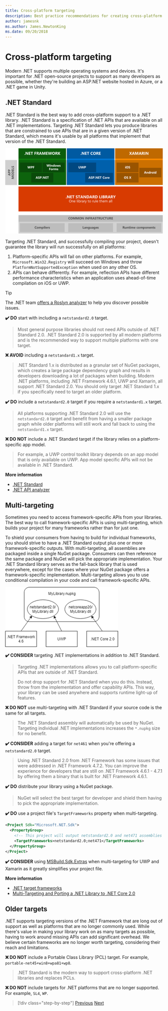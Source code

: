 ```yaml
---
title: Cross-platform targeting
description: Best practice recommendations for creating cross-platform .NET libraries.
author: jamesnk
ms.author: James.NewtonKing
ms.date: 09/20/2018
---
```

# Cross-platform targeting

Modern .NET supports multiple operating systems and devices. It's important for .NET open-source projects to support as many developers as possible, whether they're building an ASP.NET website hosted in Azure, or a .NET game in Unity.

## .NET Standard

.NET Standard is the best way to add cross-platform support to a .NET library. .NET Standard is a specification of .NET APIs that are available on all .NET implementations. Targeting .NET Standard lets you produce libraries that are constrained to use APIs that are in a given version of .NET Standard, which means it's usable by all platforms that implement that version of the .NET Standard.

![.NET Standard](./media/platforms-netstandard.png ".NET Standard")

Targeting .NET Standard, and successfully compiling your project, doesn't guarantee the library will run successfully on all platforms:

1. Platform-specific APIs will fail on other platforms. For example, `Microsoft.Win32.Registry` will succeed on Windows and throw `PlatformNotSupportedException` when used on any other OS.
2. APIs can behave differently. For example, reflection APIs have different performance characteristics when an application uses ahead-of-time compilation on iOS or UWP.

> [!TIP]
> The .NET team [offers a Roslyn analyzer](https://docs.microsoft.com/en-us/dotnet/standard/analyzers/api-analyzer) to help you discover possible issues.

**✔️ DO** start with including a `netstandard2.0` target.

> Most general purpose libraries should not need APIs outside of .NET Standard 2.0. .NET Standard 2.0 is supported by all modern platforms and is the recommended way to support multiple platforms with one target.

**❌ AVOID** including a `netstandard1.x` target.

> .NET Standard 1.x is distributed as a granular set of NuGet packages, which creates a large package dependency graph and results in developers downloading a lot of packages when building. Modern .NET platforms, including .NET Framework 4.6.1, UWP and Xamarin, all support .NET Standard 2.0. You should only target .NET Standard 1.x if you specifically need to target an older platform.

**✔️ DO** include a `netstandard2.0` target if you require a `netstandard1.x` target.

> All platforms supporting .NET Standard 2.0 will use the `netstandard2.0` target and benefit from having a smaller package graph while older platforms will still work and fall back to using the `netstandard1.x` target.

**❌ DO NOT** include a .NET Standard target if the library relies on a platform-specific app model.

> For example, a UWP control toolkit library depends on an app model that is only available on UWP. App model specific APIs will not be available in .NET Standard.

**More information**

* [.NET Standard](https://docs.microsoft.com/en-us/dotnet/standard/net-standard)
* [.NET API analyzer](https://docs.microsoft.com/en-us/dotnet/standard/analyzers/api-analyzer)

## Multi-targeting

Sometimes you need to access framework-specific APIs from your libraries. The best way to call framework-specific APIs is using multi-targeting, which builds your project for many frameworks rather than for just one.

To shield your consumers from having to build for individual frameworks, you should strive to have a .NET Standard output plus one or more framework-specific outputs. With multi-targeting, all assemblies are packaged inside a single NuGet package. Consumers can then reference the same package and NuGet will pick the appropriate implementation. Your .NET Standard library serves as the fall-back library that is used everywhere, except for the cases where your NuGet package offers a framework-specific implementation. Multi-targeting allows you to use conditional compilation in your code and call framework-specific APIs.

![NuGet package with multiple assemblies](./media/nuget-package-multiple-assemblies.png "NuGet package with multiple assemblies")

**✔️ CONSIDER** targeting .NET implementations in addition to .NET Standard.

> Targeting .NET implementations allows you to call platform-specific APIs that are outside of .NET Standard.
>
> Do not drop support for .NET Standard when you do this. Instead, throw from the implementation and offer capability APIs. This way, your library can be used anywhere and supports runtime light-up of features.

**❌ DO NOT** use multi-targeting with .NET Standard if your source code is the same for all targets.

> The .NET Standard assembly will automatically be used by NuGet. Targeting individual .NET implementations increases the `*.nupkg` size for no benefit.

**✔️ CONSIDER** adding a target for `net461` when you're offering a `netstandard2.0` target. 

> Using .NET Standard 2.0 from .NET Framework has some issues that were addressed in .NET Framework 4.7.2. You can improve the experience for developers that are still on .NET Framework 4.6.1 - 4.7.1 by offering them a binary that is built for .NET Framework 4.6.1.

**✔️ DO** distribute your library using a NuGet package.

> NuGet will select the best target for developer and shield them having to pick the appropriate implementation.

**✔️ DO** use a project file's `TargetFrameworks` property when multi-targeting.

```xml
<Project Sdk="Microsoft.NET.Sdk">
  <PropertyGroup>
    <!-- This project will output netstandard2.0 and net471 assemblies -->
    <TargetFrameworks>netstandard2.0;net471</TargetFrameworks>
  </PropertyGroup>
</Project>
```

**✔️ CONSIDER** using [MSBuild.Sdk.Extras](https://github.com/onovotny/MSBuildSdkExtras) when multi-targeting for UWP and Xamarin as it greatly simplifies your project file.

**More information**

* [.NET target frameworks](https://docs.microsoft.com/en-us/dotnet/standard/frameworks)
* [Multi-Targeting and Porting a .NET Library to .NET Core 2.0](https://weblog.west-wind.com/posts/2017/Jun/22/MultiTargeting-and-Porting-a-NET-Library-to-NET-Core-20)

## Older targets

.NET supports targeting versions of the .NET Framework that are long out of support as well as platforms that are no longer commonly used. While there's value in making your library work on as many targets as possible, having to work around missing APIs can add significant overhead. We believe certain frameworks are no longer worth targeting, considering their reach and limitations.

**❌ DO NOT** include a Portable Class Library (PCL) target. For example, `portable-net45+win8+wpa81+wp8`.

> .NET Standard is the modern way to support cross-platform .NET libraries and replaces PCLs.

**❌ DO NOT** include targets for .NET platforms that are no longer supported. For example, `SL4`, `WP`.

>[!div class="step-by-step"]
[Previous](./get-started.md)
[Next](./strong-naming.md)